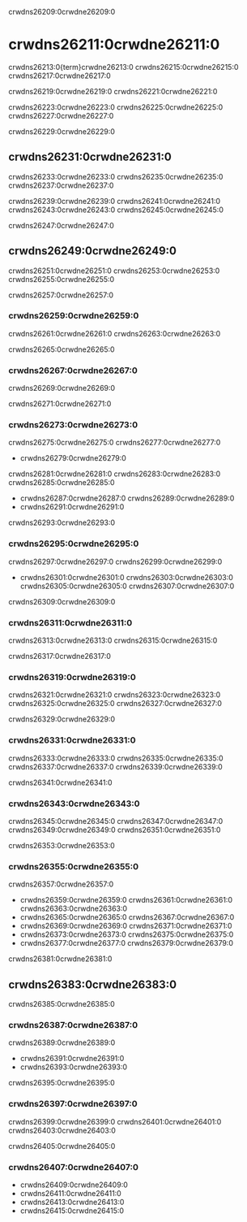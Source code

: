 crwdns26209:0crwdne26209:0
# crwdns26211:0crwdne26211:0

crwdns26213:0{term}crwdne26213:0 crwdns26215:0crwdne26215:0 crwdns26217:0crwdne26217:0

crwdns26219:0crwdne26219:0 crwdns26221:0crwdne26221:0

crwdns26223:0crwdne26223:0 crwdns26225:0crwdne26225:0 crwdns26227:0crwdne26227:0

crwdns26229:0crwdne26229:0
## crwdns26231:0crwdne26231:0

crwdns26233:0crwdne26233:0 crwdns26235:0crwdne26235:0 crwdns26237:0crwdne26237:0

crwdns26239:0crwdne26239:0 crwdns26241:0crwdne26241:0 crwdns26243:0crwdne26243:0 crwdns26245:0crwdne26245:0

crwdns26247:0crwdne26247:0
## crwdns26249:0crwdne26249:0

crwdns26251:0crwdne26251:0 crwdns26253:0crwdne26253:0 crwdns26255:0crwdne26255:0

crwdns26257:0crwdne26257:0
### crwdns26259:0crwdne26259:0
crwdns26261:0crwdne26261:0 crwdns26263:0crwdne26263:0

crwdns26265:0crwdne26265:0
### crwdns26267:0crwdne26267:0
crwdns26269:0crwdne26269:0

crwdns26271:0crwdne26271:0
### crwdns26273:0crwdne26273:0

crwdns26275:0crwdne26275:0 crwdns26277:0crwdne26277:0
- crwdns26279:0crwdne26279:0

crwdns26281:0crwdne26281:0 crwdns26283:0crwdne26283:0 crwdns26285:0crwdne26285:0
- crwdns26287:0crwdne26287:0 crwdns26289:0crwdne26289:0
- crwdns26291:0crwdne26291:0

crwdns26293:0crwdne26293:0
### crwdns26295:0crwdne26295:0

crwdns26297:0crwdne26297:0 crwdns26299:0crwdne26299:0
- crwdns26301:0crwdne26301:0 crwdns26303:0crwdne26303:0 crwdns26305:0crwdne26305:0 crwdns26307:0crwdne26307:0

crwdns26309:0crwdne26309:0
### crwdns26311:0crwdne26311:0
crwdns26313:0crwdne26313:0 crwdns26315:0crwdne26315:0

crwdns26317:0crwdne26317:0
### crwdns26319:0crwdne26319:0

crwdns26321:0crwdne26321:0 crwdns26323:0crwdne26323:0 crwdns26325:0crwdne26325:0 crwdns26327:0crwdne26327:0

crwdns26329:0crwdne26329:0
### crwdns26331:0crwdne26331:0

crwdns26333:0crwdne26333:0 crwdns26335:0crwdne26335:0 crwdns26337:0crwdne26337:0 crwdns26339:0crwdne26339:0

crwdns26341:0crwdne26341:0
### crwdns26343:0crwdne26343:0
crwdns26345:0crwdne26345:0 crwdns26347:0crwdne26347:0 crwdns26349:0crwdne26349:0 crwdns26351:0crwdne26351:0

crwdns26353:0crwdne26353:0
### crwdns26355:0crwdne26355:0

crwdns26357:0crwdne26357:0
- crwdns26359:0crwdne26359:0 crwdns26361:0crwdne26361:0 crwdns26363:0crwdne26363:0
- crwdns26365:0crwdne26365:0 crwdns26367:0crwdne26367:0
- crwdns26369:0crwdne26369:0 crwdns26371:0crwdne26371:0
- crwdns26373:0crwdne26373:0 crwdns26375:0crwdne26375:0
- crwdns26377:0crwdne26377:0 crwdns26379:0crwdne26379:0

crwdns26381:0crwdne26381:0
## crwdns26383:0crwdne26383:0

crwdns26385:0crwdne26385:0
### crwdns26387:0crwdne26387:0

crwdns26389:0crwdne26389:0

- crwdns26391:0crwdne26391:0
- crwdns26393:0crwdne26393:0

crwdns26395:0crwdne26395:0
### crwdns26397:0crwdne26397:0

crwdns26399:0crwdne26399:0 crwdns26401:0crwdne26401:0 crwdns26403:0crwdne26403:0

crwdns26405:0crwdne26405:0
### crwdns26407:0crwdne26407:0

- crwdns26409:0crwdne26409:0
- crwdns26411:0crwdne26411:0
- crwdns26413:0crwdne26413:0
- crwdns26415:0crwdne26415:0
